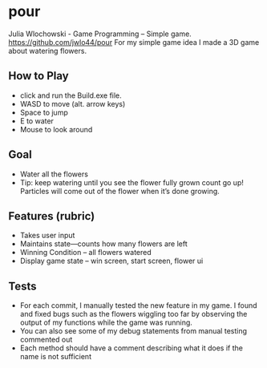 # pour
Julia Wlochowski -
Game Programming – Simple game.
https://github.com/jwlo44/pour 
For my simple game idea I made a 3D game about watering flowers. 

## How to Play
- click and run the Build.exe file.
- WASD to move (alt. arrow keys)
- Space to jump
- E to water
- Mouse to look around 

## Goal
- Water all the flowers
- Tip: keep watering until you see the flower fully grown count go up! Particles will come out of the flower when it’s done growing.

## Features (rubric)
- Takes  user input
- Maintains state—counts how many flowers are left
- Winning Condition – all flowers watered
- Display game state – win screen, start screen, flower ui

## Tests
- For each commit, I manually tested the new feature in my game. I found and fixed bugs such as the flowers wiggling too far by observing the output of my functions while the game was running.
- You can also see some of my debug statements from manual testing commented out
- Each method should have a comment describing what it does if the name is not sufficient
